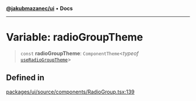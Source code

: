 [**@jakubmazanec/ui**](../README.md) • **Docs**

---

# Variable: radioGroupTheme

> `const` **radioGroupTheme**: `ComponentTheme`\<_typeof_
> [`useRadioGroupTheme`](../functions/useRadioGroupTheme.md)\>

## Defined in

[packages/ui/source/components/RadioGroup.tsx:139](https://github.com/jakubmazanec/tools/blob/863f04cbbb9368fd023f0309084819aa9247d808/packages/ui/source/components/RadioGroup.tsx#L139)
